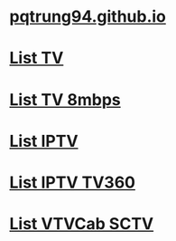 # [pqtrung94.github.io](https://github.com/pqtrung94/pqtrung94.github.io/blob/main/README.md)

# [List TV](https://raw.githubusercontent.com/pqtrung94/pqtrung94.github.io/main/list-tv.m3u)
# [List TV 8mbps](https://raw.githubusercontent.com/pqtrung94/pqtrung94.github.io/main/list-tv.m3u)
# [List IPTV](https://raw.githubusercontent.com/pqtrung94/pqtrung94.github.io/main/list-iptv.m3u)
# [List IPTV TV360](https://raw.githubusercontent.com/pqtrung94/pqtrung94.github.io/main/list-iptv2.m3u)
# [List VTVCab SCTV](https://raw.githubusercontent.com/pqtrung94/pqtrung94.github.io/main/list-vtvcab-sctv.m3u)
